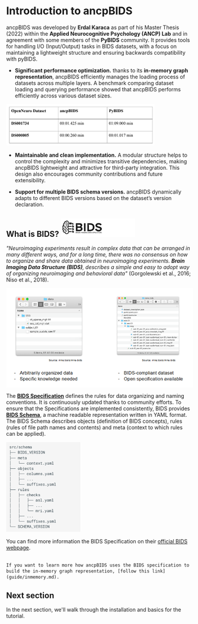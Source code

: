 # Introduction to ancpBIDS

ancpBIDS was developed by **Erdal Karaca** as part of his Master Thesis (2022) within the **Applied Neurocognitive Psychology (ANCP) Lab** and in agreement with some members of the **PyBIDS** community. It provides tools for handling I/O (Input/Output) tasks in BIDS datasets, with a focus on maintaining a lightweight structure and ensuring backwards compatibility with pyBIDS.

* **Significant performance optimization.** thanks to its **in-memory graph representation**, ancpBIDS efficiently manages the loading process of datasets across multiple layers. A benchmark comparing dataset loading and querying performance showed that ancpBIDS performs efficiently across various dataset sizes.

<img src="../static/benchmark.PNG" alt="bids-benchmark" width="400px">




* **Maintainable and clean implementation.** A modular structure helps to control the complexity and minimizes transitive dependencies, making ancpBIDS lightweight and attractive for third-party integration. This design also encourages community contributions and future extensibility.

* **Support for multiple BIDS schema versions.** ancpBIDS dynamically adapts to different BIDS versions based on the dataset’s version declaration.

## What is BIDS? <img src="../static/bids.jpg" alt="bids-logo" width="200px">

*"Neuroimaging experiments result in complex data that can be arranged in many different ways, and for a long time, there was no consensus on how to organize and share data obtained in neuroimaging experiments. **Brain Imaging Data Structure (BIDS)**, describes a simple and easy to adopt way of organizing neuroimaging and behavioral data"* (Gorgolewski et al., 2016; Niso et al., 2018). 

<img src="../static/bids-order.jpg" alt="bids-order" width="600px" align="center">



The **[BIDS Specification](https://bids-specification.readthedocs.io/en/stable/)** defines the rules for data organizing and naming conventions. It is continuously updated thanks to community efforts. To ensure that the Specifications are implemented consistently, BIDS provides **[BIDS Schema](https://bids-specification.readthedocs.io/en/stable/appendices/schema.html)**, a machine readable representation written in YAML format. The BIDS Schema describes objects (definition of BIDS concepts), rules (rules of file path names and contents) and meta (context to which rules can be applied).

<img src="../static/bids-schema.png" alt="bids-schema" width="200px">



You can find more information the BIDS Specification on their [official BIDS webpage](https://bids.neuroimaging.io/).


```{admonition} See also

If you want to learn more how ancpBIDS uses the BIDS specification to build the in-memory graph representation, [follow this link](guide/inmemory.md).

```

## Next section
In the next section, we'll walk through the installation and basics for the tutorial.



